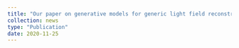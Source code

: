 ```yaml
---
title: "Our paper on generative models for generic light field reconstruction got accepted to IEEE TPAMI"
collection: news
type: "Publication"
date: 2020-11-25
---
```

